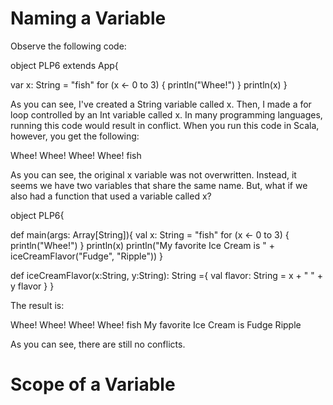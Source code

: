 # Naming a Variable
Observe the following code:

object PLP6 extends App{

  var x: String = "fish"
  for (x <- 0 to 3) {
    println("Whee!")
  }
  println(x)
}

As you can see, I've created a String variable called x. Then, I made a for loop controlled by an Int variable called x. In many programming languages, running this code would result in conflict. When you run this code in Scala, however, you get the following:

Whee!
Whee!
Whee!
Whee!
fish

As you can see, the original x variable was not overwritten. Instead, it seems we have two variables that share the same name. But, what if we also had a function that used a variable called x?

object PLP6{

  def main(args: Array[String]){
    val x: String = "fish"
    for (x <- 0 to 3) {
      println("Whee!")
    }
    println(x)
    println("My favorite Ice Cream is " + iceCreamFlavor("Fudge", "Ripple"))
  }

  def iceCreamFlavor(x:String, y:String): String ={
    val flavor: String = x + " " + y
    flavor
  }
}

The result is:

Whee!
Whee!
Whee!
Whee!
fish
My favorite Ice Cream is Fudge Ripple

As you can see, there are still no conflicts.

# Scope of a Variable
